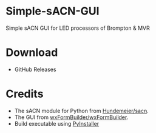 # Simple-sACN-GUI
 Simple sACN GUI for LED processors of Brompton & MVR

# Download
 * GitHub Releases

# Credits
 * The sACN module for Python from [Hundemeier/sacn](https://github.com/Hundemeier/sacn).
 * The GUI from [wxFormBuilder/wxFormBuilder](https://github.com/wxFormBuilder/wxFormBuilder).
 * Build executable using [PyInstaller](https://www.pyinstaller.org/)